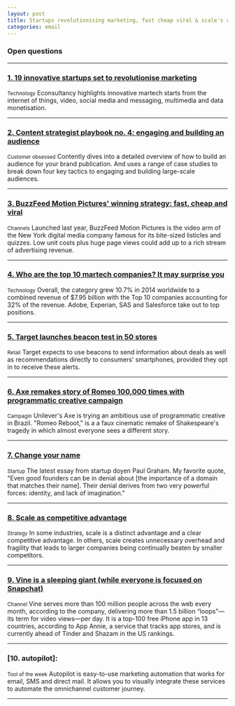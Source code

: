 ```yaml
---
layout: post
title: Startups revolutionising marketing, fast cheap viral & scale's competitive advantage
categories: email
---
```


### Open questions

***

### [1. 19 innovative startups set to revolutionise marketing][martechstartup]
<small>Technology</small>
Econsultancy highlights innovative martech starts from the internet of things, video, social media and messaging, multimedia and data monetisation.

[martechstartup]:http://stfi.re/wrrnl

***

### [2. Content strategist playbook no. 4: engaging and building an audience][playbook]
<small>Customer obsessed</small>
Contently dives into a detailed overview of how to build an audience for your brand publication. And uses a range of case studies to break down four key tactics to engaging and building large-scale audiences.

[playbook]:http://stfi.re/wkdxl

***

### [3. BuzzFeed Motion Pictures' winning strategy: fast, cheap and viral][buzzvid]
<small>Channels</small>
Launched last year, BuzzFeed Motion Pictures is the video arm of the New York digital media company famous for its bite-sized listicles and quizzes. Low unit costs plus huge page views could add up to a rich stream of advertising revenue.

[buzzvid]:http://stfi.re/pryrj

***

### [4. Who are the top 10 martech companies? It may surprise you][martechtop]
<small>Technology</small>
Overall, the category grew 10.7% in 2014 worldwide to a combined revenue of $7.95 billion with the Top 10 companies accounting for 32% of the revenue. Adobe, Experian, SAS and Salesforce take out to top positions.

[martechtop]:http://stfi.re/enrlg

***

### [5. Target launches beacon test in 50 stores][target]
<small>Retail</small>
Target expects to use beacons to send information about deals as well as recommendations directly to consumers’ smartphones, provided they opt in to receive these alerts.

[target]:http://stfi.re/ywjkv

***

### [6. Axe remakes story of Romeo 100,000 times with programmatic creative campaign][romeo]
<small>Campagin</small>
Unilever's Axe is trying an ambitious use of programmatic creative in Brazil. "Romeo Reboot," is a a faux cinematic remake of Shakespeare's tragedy in which almost everyone sees a different story.

[romeo]:http://stfi.re/ywllz

***

### [7. Change your name][chname]
<small>Startup</small>
The latest essay from startup doyen Paul Graham. My favorite quote, "Even good founders can be in denial about [the importance of a domain that matches their name]. Their denial derives from two very powerful forces: identity, and lack of imagination."

[chname]:http://stfi.re/kaxkk

***

### [8. Scale as competitive advantage][scale]
<small>Strategy</small>
In some industries, scale is a distinct advantage and a clear competitive advantage. In others, scale creates unnecessary overhead and fragility that leads to larger companies being continually beaten by smaller competitors.

[scale]:http://stfi.re/bnydl

***

### [9. Vine is a sleeping giant (while everyone is focused on Snapchat)][vine]
<small>Channel</small>
Vine serves more than 100 million people across the web every month, according to the company, delivering more than 1.5 billion “loops”—its term for video views—per day. It is a top-100 free iPhone app in 13 countries, according to App Annie, a service that tracks app stores, and is currently ahead of Tinder and Shazam in the US rankings.

[vine]:http://stfi.re/ywlyz

***

### [10. autopilot]:
<small>Tool of the week</small>
Autopilot is easy-to-use marketing automation that works for email, SMS and direct mail. It allows you to visually integrate these services to automate the omnichannel customer journey.

[autop]:http://stfi.re/gypre

***
